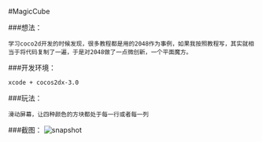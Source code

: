 #MagicCube

###想法：
```
学习coco2d开发的时候发现，很多教程都是用的2048作为事例，如果我按照教程写，其实就相当于将代码复制了一遍，于是对2048做了一点微创新，一个平面魔方。
```
###开发环境：
 ```
 xcode + cocos2dx-3.0
 ```
###玩法：
 ```
 滑动屏幕，让四种颜色的方块都处于每一行或者每一列
 ```
###截图：
![snapshot](https://github.com/iloster/MagicCube/tree/master/snapshot/snapshot.png)
